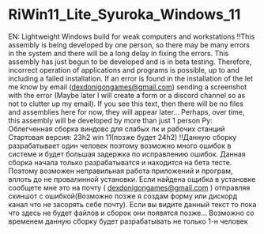# RiWin11_Lite_Syuroka_Windows_11
EN: Lightweight Windows build for weak computers and workstations
‼️This assembly is being developed by one person, so there may be many errors in the system and there will be a long delay in fixing the errors.
This assembly has just begun to be developed and is in beta testing. Therefore, incorrect operation of applications and programs is possible, up to and including a failed installation. If an error is found in the installation of the let me know by email (dexdonigongames@gmail.com) sending a screenshot with the error (Maybe later I will create a form or a discord channel so as not to clutter up my email).
If you see this text, then there will be no files and assemblies here for now, they will appear later... 
Perhaps, over time, this assembly will be developed by more than just 1 person 
Ру: Облегченная сборка виндовс для слабых пк и рабочих станций 
Стартовая версия: 23h2 win 11(позже будет 24h2)
‼️Данную сборку разрабатывает один человек поэтому возможно много ошибок в системе и будет большая задержка по исправлению ошибок.
Данная сборка начала только разрабатыватся и находится на бета тесте. Поэтому возможен неправильная работа приложений и програм, вплоть до не провалинной установки. Если найдена ощибка в установке сообщете мне это на почту ( dexdonigongames@gmail.com )  отправляя скиншот с ошибкой(Возможно позже я создам форму или дискорд канал что не засорять себе почту).
Если вы видите данный текст то пока что здесь не будет файлов и сборок они появятся позже...
Возможно со временем данную сборку будет разрабатывать не только 1-н человек 
